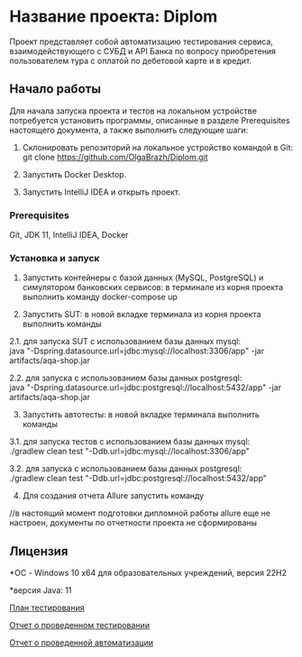 

# Название проекта: Diplom

Проект представляет собой автоматизацию тестирования сервиса, взаимодействующего с СУБД и API Банка по вопросу приобретения пользователем тура с оплатой по дебетовой карте и в кредит.

## Начало работы

Для начала запуска проекта и тестов на локальном устройстве потребуется установить программы, описанные в разделе Prerequisites настоящего документа, а также выполнить следующие шаги:


1. Склонировать репозиторий на локальное устройство командой в Git:   
git clone https://github.com/OlgaBrazh/Diplom.git

2. Запустить Docker Desktop.
3. Запустить IntelliJ IDEA и открыть проект.

### Prerequisites

Git, JDK 11, IntelliJ IDEA, Docker


### Установка и запуск


1. Запустить контейнеры с базой данных (MySQL, PostgreSQL) и симулятором банковских сервисов: в терминале из корня проекта выполнить команду docker-compose up

2. Запустить SUT: в новой вкладке терминала из корня проекта выполнить команды 

2.1. для запуска SUT c использованием базы данных mysql:  
java "-Dspring.datasource.url=jdbc:mysql://localhost:3306/app" -jar artifacts/aqa-shop.jar

2.2. для запуска с использованием базы данных postgresql:  
java "-Dspring.datasource.url=jdbc:postgresql://localhost:5432/app" -jar artifacts/aqa-shop.jar

3. Запустить автотесты: в новой вкладке терминала выполнить команды

3.1. для запуска тестов c использованием базы данных mysql:  
./gradlew clean test "-Ddb.url=jdbc:mysql://localhost:3306/app"

3.2. для запуска с использованием базы данных postgresql:  
./gradlew clean test "-Ddb.url=jdbc:postgresql://localhost:5432/app"

4. Для создания отчета Allure запустить команду   

//в настоящий момент подготовки дипломной работы allure еще не настроен, документы по отчетности проекта не сформированы


## Лицензия

*ОС - Windows 10 x64 для образовательных учреждений, версия 22Н2 

*версия Java: 11

[План тестирования](https://github.com/OlgaBrazh/Diplom/blob/main/docs/Plan.md)  

[Отчет о проведенном тестировании](https://github.com/OlgaBrazh/Diplom/blob/main/docs/Report.md)  

[Отчет о проведенной автоматизации](https://github.com/OlgaBrazh/Diplom/blob/main/docs/Summary.md)